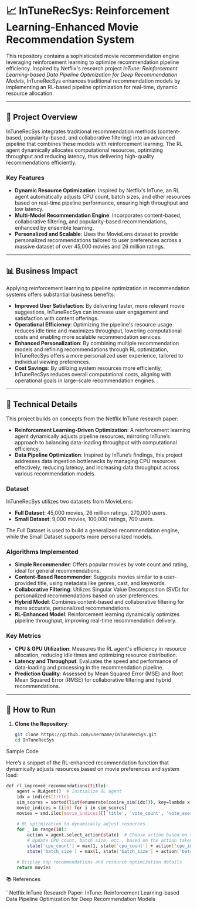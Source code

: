 # 📈 InTuneRecSys: Reinforcement Learning-Enhanced Movie Recommendation System

This repository contains a sophisticated movie recommendation engine leveraging reinforcement learning to optimize recommendation pipeline efficiency. Inspired by Netflix's research project *InTune: Reinforcement Learning-based Data Pipeline Optimization for Deep Recommendation Models*, InTuneRecSys enhances traditional recommendation models by implementing an RL-based pipeline optimization for real-time, dynamic resource allocation.

---

## 🚀 Project Overview

InTuneRecSys integrates traditional recommendation methods (content-based, popularity-based, and collaborative filtering) into an advanced pipeline that combines these models with reinforcement learning. The RL agent dynamically allocates computational resources, optimizing throughput and reducing latency, thus delivering high-quality recommendations efficiently.

### Key Features
- **Dynamic Resource Optimization**: Inspired by Netflix’s InTune, an RL agent automatically adjusts CPU count, batch sizes, and other resources based on real-time pipeline performance, ensuring high throughput and low latency.
- **Multi-Model Recommendation Engine**: Incorporates content-based, collaborative filtering, and popularity-based recommendations, enhanced by ensemble learning.
- **Personalized and Scalable**: Uses the MovieLens dataset to provide personalized recommendations tailored to user preferences across a massive dataset of over 45,000 movies and 26 million ratings.

---

## 📊 Business Impact

Applying reinforcement learning to pipeline optimization in recommendation systems offers substantial business benefits:

- **Improved User Satisfaction**: By delivering faster, more relevant movie suggestions, InTuneRecSys can increase user engagement and satisfaction with content offerings.
- **Operational Efficiency**: Optimizing the pipeline's resource usage reduces idle time and maximizes throughput, lowering computational costs and enabling more scalable recommendation services.
- **Enhanced Personalization**: By combining multiple recommendation models and refining recommendations through RL optimization, InTuneRecSys offers a more personalized user experience, tailored to individual viewing preferences.
- **Cost Savings**: By utilizing system resources more efficiently, InTuneRecSys reduces overall computational costs, aligning with operational goals in large-scale recommendation engines.

---

## 🧠 Technical Details

This project builds on concepts from the Netflix InTune research paper:

- **Reinforcement Learning-Driven Optimization**: A reinforcement learning agent dynamically adjusts pipeline resources, mirroring InTune’s approach to balancing data-loading throughput with computational efficiency.
- **Data Pipeline Optimization**: Inspired by InTune’s findings, this project addresses data ingestion bottlenecks by managing CPU resources effectively, reducing latency, and increasing data throughput across various recommendation models.

### Dataset

InTuneRecSys utilizes two datasets from MovieLens:
- **Full Dataset**: 45,000 movies, 26 million ratings, 270,000 users.
- **Small Dataset**: 9,000 movies, 100,000 ratings, 700 users.

The Full Dataset is used to build a generalized recommendation engine, while the Small Dataset supports more personalized models.

### Algorithms Implemented
- **Simple Recommender**: Offers popular movies by vote count and rating, ideal for general recommendations.
- **Content-Based Recommender**: Suggests movies similar to a user-provided title, using metadata like genres, cast, and keywords.
- **Collaborative Filtering**: Utilizes Singular Value Decomposition (SVD) for personalized recommendations based on user preferences.
- **Hybrid Model**: Combines content-based and collaborative filtering for more accurate, personalized recommendations.
- **RL-Enhanced Model**: Reinforcement learning dynamically optimizes pipeline throughput, improving real-time recommendation delivery.

### Key Metrics
- **CPU & GPU Utilization**: Measures the RL agent's efficiency in resource allocation, reducing idle times and optimizing resource distribution.
- **Latency and Throughput**: Evaluates the speed and performance of data-loading and processing in the recommendation pipeline.
- **Prediction Quality**: Assessed by Mean Squared Error (MSE) and Root Mean Squared Error (RMSE) for collaborative filtering and hybrid recommendations.

---

## 🔧 How to Run

1. **Clone the Repository**:
   ```bash
   git clone https://github.com/username/InTuneRecSys.git
   cd InTuneRecSys


Sample Code

Here’s a snippet of the RL-enhanced recommendation function that dynamically adjusts resources based on movie preferences and system load:
```bash
def rl_improved_recommendations(title):
    agent = RLAgent()  # Initialize RL agent
    idx = indices[title]
    sim_scores = sorted(list(enumerate(cosine_sim[idx])), key=lambda x: x[1], reverse=True)[1:26]
    movie_indices = [i[0] for i in sim_scores]
    movies = smd.iloc[movie_indices][['title', 'vote_count', 'vote_average', 'year', 'description']]
    
    # RL optimization to dynamically adjust resources
    for _ in range(10):
        action = agent.select_action(state)  # Choose action based on state
        # Update CPU count, batch size, etc., based on the action taken
        state['cpu_count'] = max(1, state['cpu_count'] + action['cpu_increment'])
        state['batch_size'] = max(1, state['batch_size'] + action['batch_increment'])
    
    # Display top recommendations and resource optimization details
    return movies
```

📚 References


  `  Netflix InTune Research Paper: InTune: Reinforcement Learning-based Data Pipeline Optimization for Deep Recommendation Models
  ```      This project draws heavily from Netflix's InTune research, where an RL agent optimizes data pipelines for deep learning recommendation models. We apply similar concepts to build a recommendation engine that is both efficient and adaptive to resource constraints, improving overall user experience with personalized and timely recommendations


